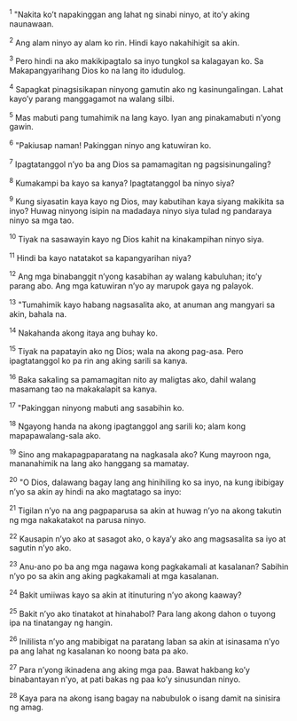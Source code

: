 <sup>1</sup>
"Nakita koʼt napakinggan ang lahat ng sinabi ninyo, at itoʼy aking naunawaan. 

<sup>2</sup>
Ang alam ninyo ay alam ko rin. Hindi kayo nakahihigit sa akin. 

<sup>3</sup>
Pero hindi na ako makikipagtalo sa inyo tungkol sa kalagayan ko. Sa Makapangyarihang Dios ko na lang ito idudulog. 

<sup>4</sup>
Sapagkat pinagsisikapan ninyong gamutin ako ng kasinungalingan. Lahat kayoʼy parang manggagamot na walang silbi. 

<sup>5</sup>
Mas mabuti pang tumahimik na lang kayo. Iyan ang pinakamabuti nʼyong gawin. 

<sup>6</sup>
"Pakiusap naman! Pakinggan ninyo ang katuwiran ko. 

<sup>7</sup>
Ipagtatanggol nʼyo ba ang Dios sa pamamagitan ng pagsisinungaling? 

<sup>8</sup>
Kumakampi ba kayo sa kanya? Ipagtatanggol ba ninyo siya? 

<sup>9</sup>
Kung siyasatin kaya kayo ng Dios, may kabutihan kaya siyang makikita sa inyo? Huwag ninyong isipin na madadaya ninyo siya tulad ng pandaraya ninyo sa mga tao. 

<sup>10</sup>
Tiyak na sasawayin kayo ng Dios kahit na kinakampihan ninyo siya. 

<sup>11</sup>
Hindi ba kayo natatakot sa kapangyarihan niya? 

<sup>12</sup>
Ang mga binabanggit nʼyong kasabihan ay walang kabuluhan; itoʼy parang abo. Ang mga katuwiran nʼyo ay marupok gaya ng palayok. 

<sup>13</sup>
"Tumahimik kayo habang nagsasalita ako, at anuman ang mangyari sa akin, bahala na. 

<sup>14</sup>
Nakahanda akong itaya ang buhay ko. 

<sup>15</sup>
Tiyak na papatayin ako ng Dios; wala na akong pag-asa. Pero ipagtatanggol ko pa rin ang aking sarili sa kanya. 

<sup>16</sup>
Baka sakaling sa pamamagitan nito ay maligtas ako, dahil walang masamang tao na makakalapit sa kanya. 

<sup>17</sup>
"Pakinggan ninyong mabuti ang sasabihin ko. 

<sup>18</sup>
Ngayong handa na akong ipagtanggol ang sarili ko; alam kong mapapawalang-sala ako. 

<sup>19</sup>
Sino ang makapagpaparatang na nagkasala ako? Kung mayroon nga, mananahimik na lang ako hanggang sa mamatay. 

<sup>20</sup>
"O Dios, dalawang bagay lang ang hinihiling ko sa inyo, na kung ibibigay nʼyo sa akin ay hindi na ako magtatago sa inyo: 

<sup>21</sup>
Tigilan nʼyo na ang pagpaparusa sa akin at huwag nʼyo na akong takutin ng mga nakakatakot na parusa ninyo. 

<sup>22</sup>
Kausapin nʼyo ako at sasagot ako, o kayaʼy ako ang magsasalita sa iyo at sagutin nʼyo ako. 

<sup>23</sup>
Anu-ano po ba ang mga nagawa kong pagkakamali at kasalanan? Sabihin nʼyo po sa akin ang aking pagkakamali at mga kasalanan. 

<sup>24</sup>
Bakit umiiwas kayo sa akin at itinuturing nʼyo akong kaaway? 

<sup>25</sup>
Bakit nʼyo ako tinatakot at hinahabol? Para lang akong dahon o tuyong ipa na tinatangay ng hangin. 

<sup>26</sup>
Inililista nʼyo ang mabibigat na paratang laban sa akin at isinasama nʼyo pa ang lahat ng kasalanan ko noong bata pa ako. 

<sup>27</sup>
Para nʼyong ikinadena ang aking mga paa. Bawat hakbang koʼy binabantayan nʼyo, at pati bakas ng paa koʼy sinusundan ninyo. 

<sup>28</sup>
Kaya para na akong isang bagay na nabubulok o isang damit na sinisira ng amag.